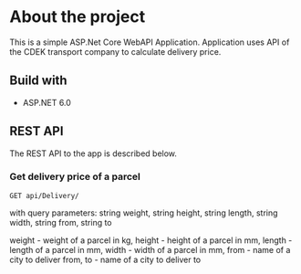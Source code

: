 # About the project

This is a simple ASP.Net Core WebAPI Application.
Application uses API of the CDEK transport company to calculate delivery price.

## Build with

- ASP.NET 6.0

## REST API

The REST API to the app is described below.

### Get delivery price of a parcel

`GET api/Delivery/`

with query parameters:
string weight, string height, string length, string width, string from, string to

weight - weight of a parcel in kg,
height - height of a parcel in mm,
length - length of a parcel in mm,
width - width of a parcel in mm,
from - name of a city to deliver from,
to - name of a city to deliver to

